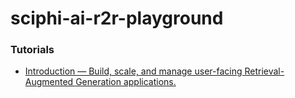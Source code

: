 sciphi-ai-r2r-playground
========================
### Tutorials
- [Introduction — Build, scale, and manage user-facing Retrieval-Augmented Generation applications.](https://r2r-docs.sciphi.ai/introduction)